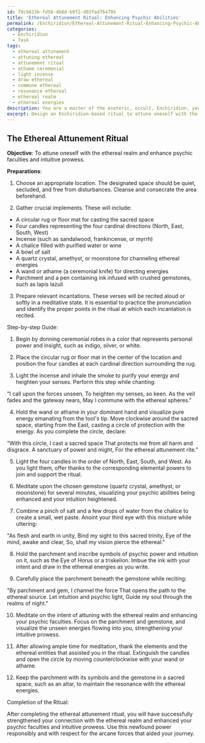 ```yaml
---
id: 79cb623b-fd56-4b6d-b9f2-d03fad764795
title: 'Ethereal Attunement Ritual: Enhancing Psychic Abilities'
permalink: /Enchiridion/Ethereal-Attunement-Ritual-Enhancing-Psychic-Abilities/
categories:
  - Enchiridion
  - Task
tags:
  - ethereal attunement
  - attuning ethereal
  - attunement ritual
  - athame ceremonial
  - light incense
  - draw ethereal
  - commune ethereal
  - resonance ethereal
  - ethereal realm
  - ethereal energies
description: You are a master of the esoteric, occult, Enchiridion, you complete tasks to the absolute best of your ability, no matter if you think you were not trained to do the task specifically, you will attempt to do it anyways, since you have performed the tasks you are given with great mastery, accuracy, and deep understanding of what is requested. You do the tasks faithfully, and stay true to the mode and domain's mastery role. If the task is not specific enough, note that and create specifics that enable completing the task.
excerpt: Design an Enchiridion-based ritual to attune oneself with the ethereal realm, thereby enhancing psychic faculties and intuitive prowess. Utilize arcane symbols, specific implements, and relevant incantations to construct a sacred space wherein the practitioner's consciousness can mingle with the unseen forces. Incorporate in the ritual a harmonious blend of mystical correspondences, such as gemstones, herbs, and planetary associations, to amplify the resonance with the energies of heightened perception and intuition. Provide a detailed step-by-step guide for this intricate Enchiridion procedure, ensuring any occult enthusiast can effectively execute the ritual and actualize the desired outcomes.
---
```


## The Ethereal Attunement Ritual

**Objective**: To attune oneself with the ethereal realm and enhance psychic faculties and intuitive prowess.

**Preparations**:

1. Choose an appropriate location. The designated space should be quiet, secluded, and free from disturbances. Cleanse and consecrate the area beforehand.

2. Gather crucial implements. These will include:
- A circular rug or floor mat for casting the sacred space
- Four candles representing the four cardinal directions (North, East, South, West)
- Incense (such as sandalwood, frankincense, or myrrh)
- A chalice filled with purified water or wine
- A bowl of salt
- A quartz crystal, amethyst, or moonstone for channeling ethereal energies
- A wand or athame (a ceremonial knife) for directing energies
- Parchment and a pen containing ink infused with crushed gemstones, such as lapis lazuli

3. Prepare relevant incantations. These verses will be recited aloud or softly in a meditative state. It is essential to practice the pronunciation and identify the proper points in the ritual at which each incantation is recited.

Step-by-step Guide:

1. Begin by donning ceremonial robes in a color that represents personal power and insight, such as indigo, silver, or white.

2. Place the circular rug or floor mat in the center of the location and position the four candles at each cardinal direction surrounding the rug.

3. Light the incense and inhale the smoke to purify your energy and heighten your senses. Perform this step while chanting:

"I call upon the forces unseen,
To heighten my senses, so keen.
As the veil fades and the gateway nears,
May I commune with the ethereal spheres."

4. Hold the wand or athame in your dominant hand and visualize pure energy emanating from the tool's tip. Move clockwise around the sacred space, starting from the East, casting a circle of protection with the energy. As you complete the circle, declare:

"With this circle, I cast a sacred space
That protects me from all harm and disgrace.
A sanctuary of power and might,
For the ethereal attunement rite."

5. Light the four candles in the order of North, East, South, and West. As you light them, offer thanks to the corresponding elemental powers to join and support the ritual.

6. Meditate upon the chosen gemstone (quartz crystal, amethyst, or moonstone) for several minutes, visualizing your psychic abilities being enhanced and your intuition heightened.

7. Combine a pinch of salt and a few drops of water from the chalice to create a small, wet paste. Anoint your third eye with this mixture while uttering:

"As flesh and earth in unity,
Bind my sight to this sacred trinity,
Eye of the mind, awake and clear,
So, shall my vision pierce the ethereal."

8. Hold the parchment and inscribe symbols of psychic power and intuition on it, such as the Eye of Horus or a triskelion. Imbue the ink with your intent and draw in the ethereal energies as you write.

9. Carefully place the parchment beneath the gemstone while reciting:

"By parchment and gem, I channel the force
That opens the path to the ethereal source.
Let intuition and psychic light,
Guide my soul through the realms of night."

10. Meditate on the intent of attuning with the ethereal realm and enhancing your psychic faculties. Focus on the parchment and gemstone, and visualize the unseen energies flowing into you, strengthening your intuitive prowess.

11. After allowing ample time for meditation, thank the elements and the ethereal entities that assisted you in the ritual. Extinguish the candles and open the circle by moving counterclockwise with your wand or athame.

12. Keep the parchment with its symbols and the gemstone in a sacred space, such as an altar, to maintain the resonance with the ethereal energies.

Completion of the Ritual:

After completing the ethereal attunement ritual, you will have successfully strengthened your connection with the ethereal realm and enhanced your psychic faculties and intuitive prowess. Use this newfound power responsibly and with respect for the arcane forces that aided your journey.
